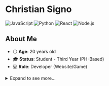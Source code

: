 # **Christian Signo**
![JavaScript](https://img.shields.io/badge/-JavaScript-ffb13b?logo=javascript)
![Python](https://img.shields.io/badge/-Python-3776ab?logo=python)
![React](https://img.shields.io/badge/React-Developer-61dafb)
![Node.js](https://img.shields.io/badge/-Node.js-339933?logo=node.js)

## About Me
- ⚪ **Age**: 20 years old
- 🎓 **Status**: Student - Third Year (PH-Based)
- 💻 **Role**: Developer (Website/Game)

<details>
  <summary> Expand to see more... </summary>

## Technologies & Tools I Work With

- JavaScript
- Python
- PHP
- C#
- Java
- C++
- TypeScript
- Kotlin
##
- Node.js
- Express.js
- REST APIs
- React
- React Native
- websocket
- GraphQL
- MongoDB
- Flutter
- Unity (Game)
- Godot (Game)
- SQL (MySQL, PostgreSQL)
- Firebase
- JWT Authentication
- Docker
- Render
- AWS

## 🌱 Currently focused
- A lil bit of exploring **Machine Learning** with Python
- Side Project **Full-Stack Applications** with React and Node.js
- Next Project: **School Capstone** with RESTful and Node.js using ExpressJS

</details>
